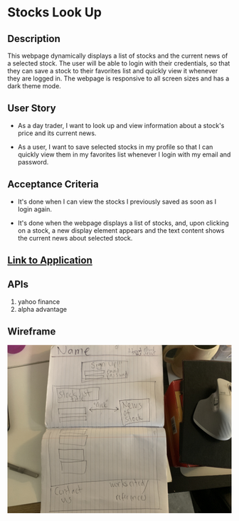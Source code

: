 # Stocks Look Up

## Description

This webpage dynamically displays a list of stocks and the current news of a selected stock. The user will be able to login with their credentials, so that they can save a stock to their favorites list and quickly view it whenever they are logged in. The webpage is responsive to all screen sizes and has a dark theme mode.

## User Story

* As a day trader, I want to look up and view information about a stock's price and its current news. 

* As a user, I want to save selected stocks in my profile so that I can quickly view them in my favorites list whenever I login with my email and password.

## Acceptance Criteria

* It's done when I can view the stocks I previously saved as soon as I login again.

* It's done when the webpage displays a list of stocks, and, upon clicking on a stock, a new display element appears and the text content shows the current news about selected stock.


## <a href="">Link to Application</a>
## APIs

1. yahoo finance
2. alpha advantage
## Wireframe

<img src="./assets/IMG_8241.JPG" alt="Wireframe-Pic">

